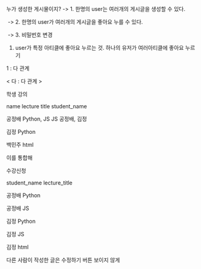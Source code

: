 누가 생성한 게시물이지? -> 1. 한명의 user는 여러개의 게시글을 생성할 수 있다.

​										 -> 2. 한명의 user가 여러개의 게시글을 좋아요 누를 수 있다.

​										 -> 3. 비밀번호 변경



1. user가 특정 아티클에 좋아요 누르는 것. 하나의 유저가 여러아티클에 좋아요 누르기

1 : 다 관계

< 다 : 다 관계 >

학생                                        			  강의

name             lecture                             title       		student_name

공정배           Python, JS                        JS				공정배, 김정

김정                                           			Python        

백민주                                       			  html



이를 통합해

수강신청

 student_name            lecture_title

공정배							Python

공정배							JS

김정								Python

김정								JS

김정								html





다른 사람이 작성한 글은 수정하기 버튼 보이지 않게

